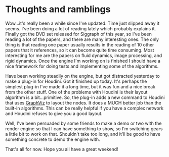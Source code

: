 # Thoughts and ramblings


Wow...it's really been a while since I've updated. Time just slipped away it seems. I've been doing a lot of reading lately which probably explains it. Finally got the DVD set released for Siggraph of this year, so I've been reading a lot of the papers, and there are many interesting ones. The only thing is that reading one paper usually results in the reading of 10 other papers that it references, so it can become quite time consuming. Most interesting for me are the papers on fluid dynamics, image processing, and rigid dynamics. Once the engine I'm working on is finished I should have a nice framework for doing tests and implementing some of the algorithms.

Have been working steadily on the engine, but got distracted yesterday to make a plug-in for Houdini. Got it finished up today. It's perhaps the simplest plug-in I've made it a long time, but it was fun and a nice break from the other stuff. One of the problems with Houdini is their layout algorithm is a bit...primitive. So, the plug-in adds a new command to Houdini that uses [GraphViz](http://www.graphviz.org/) to layout the nodes. It does a MUCH better job than the built-in algorithms. This can be really helpful if you have a complex network and Houdini refuses to give you a good layout.

Well, I've been persuaded by some friends to make a demo or two with the render engine so that I can have something to show, so I'm switching gears a little bit to work on that. Shouldn't take too long, and it'll be good to have something concrete to demo the engine with.

That's all for now. Hope you all have a great weekend!

